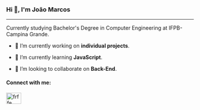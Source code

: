 <h3>Hi 👋, I'm João Marcos</h3> 
<hr>
<p>Currently studying Bachelor's Degree in Computer Engineering at IFPB-Campina Grande.</p>

- 🔭 I’m currently working on **individual projects**.

- 🌱 I’m currently learning **JavaScript**.

- 👯 I’m looking to collaborate on **Back-End**.

<h4 align="left">Connect with me:</h4>
<p align="left">
<a href="https://linkedin.com/in/jmmarcosss" target="blank"><img align="center" src="https://raw.githubusercontent.com/rahuldkjain/github-profile-readme-generator/master/src/images/icons/Social/linked-in-alt.svg" alt="frffe" height="30" width="40" /></a>
</p>
